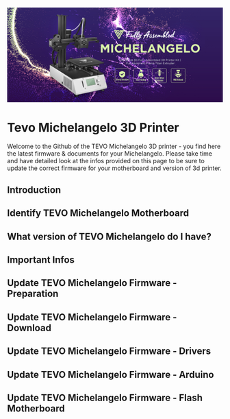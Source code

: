 ![tevo3d](img/tevo-michelangelo-banner-01.jpg)
# Tevo Michelangelo 3D Printer

Welcome to the Github of the TEVO Michelangelo 3D printer - you find here the latest firmware & documents for your Michelangelo. Please take time and have detailed look at the infos provided on this page to be sure to update the correct firmware for your motherboard and version of 3d printer.




## Introduction 


## Identify TEVO Michelangelo Motherboard 


## What version of TEVO Michelangelo do I have? 


## Important Infos


## Update TEVO Michelangelo Firmware - Preparation


## Update TEVO Michelangelo Firmware - Download


## Update TEVO Michelangelo Firmware - Drivers


## Update TEVO Michelangelo Firmware - Arduino


## Update TEVO Michelangelo Firmware - Flash Motherboard


